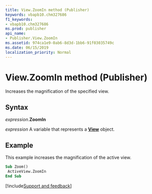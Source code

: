 ```yaml
---
title: View.ZoomIn method (Publisher)
keywords: vbapb10.chm327686
f1_keywords:
- vbapb10.chm327686
ms.prod: publisher
api_name:
- Publisher.View.ZoomIn
ms.assetid: 974ca1e9-0ab6-8d3d-1bb6-91f03035749c
ms.date: 06/15/2019
localization_priority: Normal
---
```



# View.ZoomIn method (Publisher)

Increases the magnification of the specified view.


## Syntax

_expression_.**ZoomIn**

_expression_ A variable that represents a **[View](Publisher.View.md)** object.


## Example

This example increases the magnification of the active view.

```vb
Sub Zoom() 
 ActiveView.ZoomIn 
End Sub
```

[!include[Support and feedback](~/includes/feedback-boilerplate.md)]